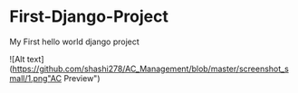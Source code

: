 # First-Django-Project
My First hello world django project

![Alt text](https://github.com/shashi278/AC_Management/blob/master/screenshot_small/1.png"AC Preview")
